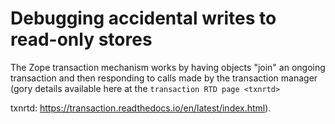 # Debugging accidental writes to read-only stores 

The Zope transaction mechanism works by having objects "join" an ongoing
transaction and then responding to calls made by the transaction manager (gory
details available here at the `transaction RTD page <txnrtd>`

txnrtd: https://transaction.readthedocs.io/en/latest/index.html).
